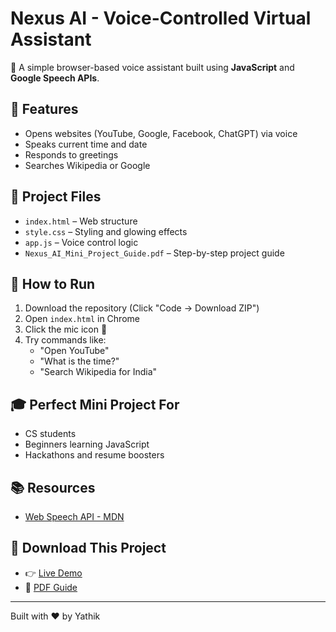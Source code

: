 # Nexus AI - Voice-Controlled Virtual Assistant

🎤 A simple browser-based voice assistant built using **JavaScript** and **Google Speech APIs**.

## 🌟 Features
- Opens websites (YouTube, Google, Facebook, ChatGPT) via voice
- Speaks current time and date
- Responds to greetings
- Searches Wikipedia or Google

## 📁 Project Files
- `index.html` – Web structure
- `style.css` – Styling and glowing effects
- `app.js` – Voice control logic
- `Nexus_AI_Mini_Project_Guide.pdf` – Step-by-step project guide

## 🚀 How to Run
1. Download the repository (Click "Code → Download ZIP")
2. Open `index.html` in Chrome
3. Click the mic icon 🎤
4. Try commands like:
   - "Open YouTube"
   - "What is the time?"
   - "Search Wikipedia for India"

## 🎓 Perfect Mini Project For
- CS students
- Beginners learning JavaScript
- Hackathons and resume boosters

## 📚 Resources
- [Web Speech API - MDN](https://developer.mozilla.org/en-US/docs/Web/API/Web_Speech_API)


## 📁 Download This Project

- 👉 [Live Demo](https://yathik2622.github.io/nexus-ai-mini-project/)
- 📄 [PDF Guide](./Nexus_AI_Mini_Project_Guide.pdf)

---

Built with ❤️ by Yathik
